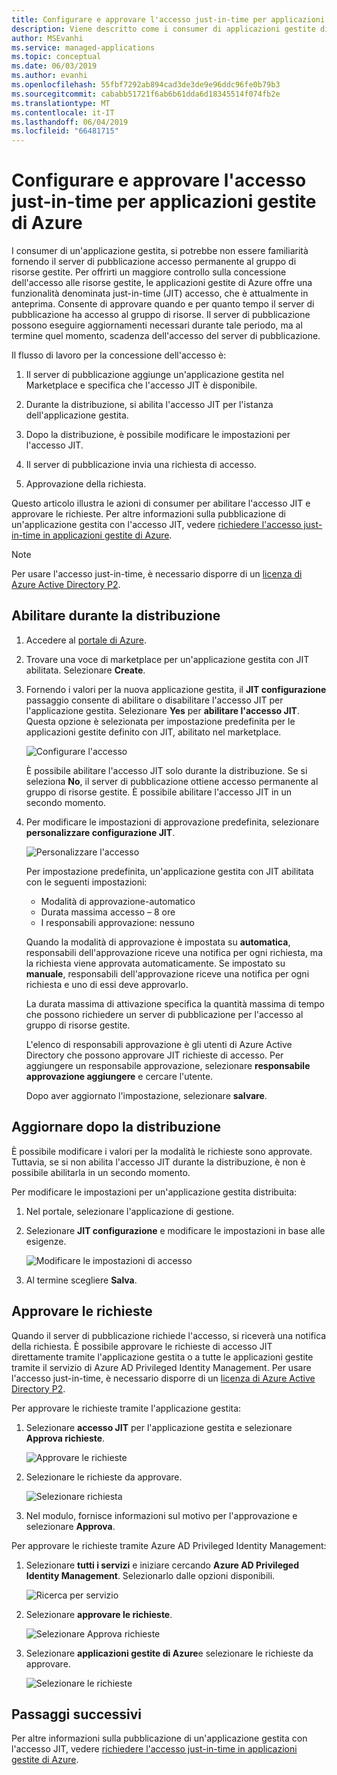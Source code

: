 ```yaml
---
title: Configurare e approvare l'accesso just-in-time per applicazioni gestite di Azure
description: Viene descritto come i consumer di applicazioni gestite di Azure approvare le richieste di accesso just-in-time a un'applicazione gestita.
author: MSEvanhi
ms.service: managed-applications
ms.topic: conceptual
ms.date: 06/03/2019
ms.author: evanhi
ms.openlocfilehash: 55fbf7292ab894cad3de3de9e96ddc96fe0b79b3
ms.sourcegitcommit: cababb51721f6ab6b61dda6d18345514f074fb2e
ms.translationtype: MT
ms.contentlocale: it-IT
ms.lasthandoff: 06/04/2019
ms.locfileid: "66481715"
---
```

# <a name="configure-and-approve-just-in-time-access-for-azure-managed-applications"></a>Configurare e approvare l'accesso just-in-time per applicazioni gestite di Azure

I consumer di un'applicazione gestita, si potrebbe non essere familiarità fornendo il server di pubblicazione accesso permanente al gruppo di risorse gestite. Per offrirti un maggiore controllo sulla concessione dell'accesso alle risorse gestite, le applicazioni gestite di Azure offre una funzionalità denominata just-in-time (JIT) accesso, che è attualmente in anteprima. Consente di approvare quando e per quanto tempo il server di pubblicazione ha accesso al gruppo di risorse. Il server di pubblicazione possono eseguire aggiornamenti necessari durante tale periodo, ma al termine quel momento, scadenza dell'accesso del server di pubblicazione.

Il flusso di lavoro per la concessione dell'accesso è:

1. Il server di pubblicazione aggiunge un'applicazione gestita nel Marketplace e specifica che l'accesso JIT è disponibile.

1. Durante la distribuzione, si abilita l'accesso JIT per l'istanza dell'applicazione gestita.

1. Dopo la distribuzione, è possibile modificare le impostazioni per l'accesso JIT.

1. Il server di pubblicazione invia una richiesta di accesso.

1. Approvazione della richiesta.

Questo articolo illustra le azioni di consumer per abilitare l'accesso JIT e approvare le richieste. Per altre informazioni sulla pubblicazione di un'applicazione gestita con l'accesso JIT, vedere [richiedere l'accesso just-in-time in applicazioni gestite di Azure](request-just-in-time-access.md).

> [!NOTE]
> Per usare l'accesso just-in-time, è necessario disporre di un [licenza di Azure Active Directory P2](../active-directory/privileged-identity-management/subscription-requirements.md).

## <a name="enable-during-deployment"></a>Abilitare durante la distribuzione

1. Accedere al [portale di Azure](https://portal.azure.com).

1. Trovare una voce di marketplace per un'applicazione gestita con JIT abilitata. Selezionare **Create**.

1. Fornendo i valori per la nuova applicazione gestita, il **JIT configurazione** passaggio consente di abilitare o disabilitare l'accesso JIT per l'applicazione gestita. Selezionare **Yes** per **abilitare l'accesso JIT**. Questa opzione è selezionata per impostazione predefinita per le applicazioni gestite definito con JIT, abilitato nel marketplace.

   ![Configurare l'accesso](./media/approve-just-in-time-access/configure-jit-access.png)

   È possibile abilitare l'accesso JIT solo durante la distribuzione. Se si seleziona **No**, il server di pubblicazione ottiene accesso permanente al gruppo di risorse gestite. È possibile abilitare l'accesso JIT in un secondo momento.

1. Per modificare le impostazioni di approvazione predefinita, selezionare **personalizzare configurazione JIT**.

   ![Personalizzare l'accesso](./media/approve-just-in-time-access/customize-jit-access.png)

   Per impostazione predefinita, un'applicazione gestita con JIT abilitata con le seguenti impostazioni:

   * Modalità di approvazione-automatico
   * Durata massima accesso – 8 ore
   * I responsabili approvazione: nessuno

   Quando la modalità di approvazione è impostata su **automatica**, responsabili dell'approvazione riceve una notifica per ogni richiesta, ma la richiesta viene approvata automaticamente. Se impostato su **manuale**, responsabili dell'approvazione riceve una notifica per ogni richiesta e uno di essi deve approvarlo.

   La durata massima di attivazione specifica la quantità massima di tempo che possono richiedere un server di pubblicazione per l'accesso al gruppo di risorse gestite.

   L'elenco di responsabili approvazione è gli utenti di Azure Active Directory che possono approvare JIT richieste di accesso. Per aggiungere un responsabile approvazione, selezionare **responsabile approvazione aggiungere** e cercare l'utente.

   Dopo aver aggiornato l'impostazione, selezionare **salvare**.

## <a name="update-after-deployment"></a>Aggiornare dopo la distribuzione

È possibile modificare i valori per la modalità le richieste sono approvate. Tuttavia, se si non abilita l'accesso JIT durante la distribuzione, è non è possibile abilitarla in un secondo momento.

Per modificare le impostazioni per un'applicazione gestita distribuita:

1. Nel portale, selezionare l'applicazione di gestione.

1. Selezionare **JIT configurazione** e modificare le impostazioni in base alle esigenze.

   ![Modificare le impostazioni di accesso](./media/approve-just-in-time-access/change-settings.png)

1. Al termine scegliere **Salva**.

## <a name="approve-requests"></a>Approvare le richieste

Quando il server di pubblicazione richiede l'accesso, si riceverà una notifica della richiesta. È possibile approvare le richieste di accesso JIT direttamente tramite l'applicazione gestita o a tutte le applicazioni gestite tramite il servizio di Azure AD Privileged Identity Management. Per usare l'accesso just-in-time, è necessario disporre di un [licenza di Azure Active Directory P2](../active-directory/privileged-identity-management/subscription-requirements.md).

Per approvare le richieste tramite l'applicazione gestita:

1. Selezionare **accesso JIT** per l'applicazione gestita e selezionare **Approva richieste**.

   ![Approvare le richieste](./media/approve-just-in-time-access/approve-requests.png)
 
1. Selezionare le richieste da approvare.

   ![Selezionare richiesta](./media/approve-just-in-time-access/select-request.png)

1. Nel modulo, fornisce informazioni sul motivo per l'approvazione e selezionare **Approva**.

Per approvare le richieste tramite Azure AD Privileged Identity Management:

1. Selezionare **tutti i servizi** e iniziare cercando **Azure AD Privileged Identity Management**. Selezionarlo dalle opzioni disponibili.

   ![Ricerca per servizio](./media/approve-just-in-time-access/search.png)

1. Selezionare **approvare le richieste**.

   ![Selezionare Approva richieste](./media/approve-just-in-time-access/select-approve-requests.png)

1. Selezionare **applicazioni gestite di Azure**e selezionare le richieste da approvare.

   ![Selezionare le richieste](./media/approve-just-in-time-access/view-requests.png)

## <a name="next-steps"></a>Passaggi successivi

Per altre informazioni sulla pubblicazione di un'applicazione gestita con l'accesso JIT, vedere [richiedere l'accesso just-in-time in applicazioni gestite di Azure](request-just-in-time-access.md).
